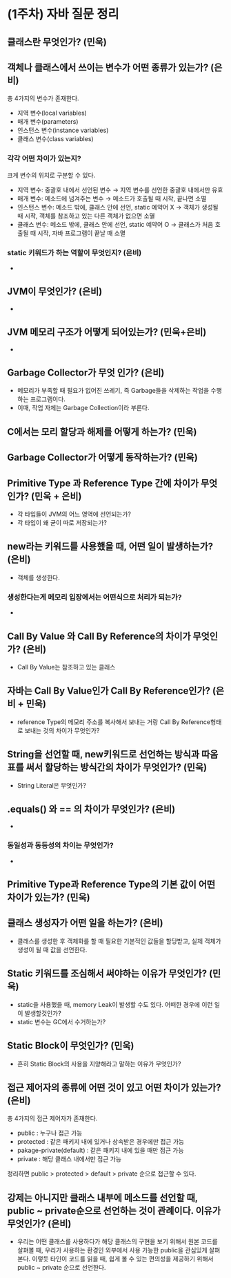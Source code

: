 # (1주차) 자바 질문 정리
## 클래스란 무엇인가? (민욱)

## 객체나 클래스에서 쓰이는 변수가 어떤 종류가 있는가? (은비)
총 4가지의 변수가 존재한다.
- 지역 변수(local variables)
- 매개 변수(parameters)
- 인스턴스 변수(instance variables)
- 클래스 변수(class variables)
### 각각 어떤 차이가 있는지?
크게 변수의 위치로 구분할 수 있다.
- 지역 변수: 중괄호 내에서 선언된 변수
→ 지역 변수를 선언한 중괄호 내에서만 유효
- 매개 변수: 메소드에 넘겨주는 변수
→ 메소드가 호출될 때 시작, 끝나면 소멸
- 인스턴스 변수: 메소드 밖에, 클래스 안에 선언, static 예약어 X
→ 객체가 생성될 때 시작, 객체를 참조하고 있는 다른 객체가 없으면 소멸
- 클래스 변수: 메소드 밖에, 클래스 안에 선언, static 예약어 O
→ 클래스가 처음 호출될 때 시작, 자바 프로그램이 끝날 때 소멸

### static 키워드가 하는 역할이 무엇인지? (은비)
- 

## JVM이 무엇인가? (은비)
- 

## JVM 메모리 구조가 어떻게 되어있는가? (민욱+은비)
- 

## Garbage Collector가 무엇 인가? (은비)
- 메모리가 부족할 때 필요가 없어진 쓰레기, 즉 Garbage들을 삭제하는 작업을 수행하는 프로그램이다.
- 이때, 작업 자체는 Garbage Collection이라 부른다.

## C에서는 모리 할당과 해제를 어떻게 하는가? (민욱)

## Garbage Collector가 어떻게 동작하는가? (민욱)

## Primitive Type 과 Reference Type 간에 차이가 무엇인가? (민욱 + 은비)
- 각 타입들이 JVM의 어느 영역에 선언되는가?
- 각 타입이 왜 굳이 따로 저장되는가?

## new라는 키워드를 사용했을 때, 어떤 일이 발생하는가? (은비)
- 객체를 생성한다.
### 생성한다는게 메모리 입장에서는 어떤식으로 처리가 되는가?
- 

## Call By Value 와 Call By Reference의 차이가 무엇인가? (은비)
- Call By Value는 참조하고 있는 클래스

## 자바는 Call By Value인가 Call By Reference인가? (은비 + 민욱)
- reference Type의 메모리 주소를 복사해서 보내는 거랑 Call By Reference형태로 보내는 것의 차이가 무엇인가?

## String을 선언할 때, new키워드로 선언하는 방식과 따옴표를 써서 할당하는 방식간의 차이가 무엇인가? (민욱)
- String Literal은 무엇인가?

## .equals() 와 == 의 차이가 무엇인가? (은비)
- 
### 동일성과 동등성의 차이는 무엇인가?
- 

## Primitive Type과 Reference Type의 기본 값이 어떤 차이가 있는가? (민욱)

## 클래스 생성자가 어떤 일을 하는가? (은비)
- 클래스를 생성한 후 객체화를 할 때 필요한 기본적인 값들을 할당받고, 실제 객체가 생성이 될 때 값을 선언한다.

## Static 키워드를 조심해서 써야하는 이유가 무엇인가? (민욱)
- static을 사용했을 때, memory Leak이 발생할 수도 있다. 어떠한 경우에 이런 일이 발생할것인가?
- static 변수는 GC에서 수거하는가?

## Static Block이 무엇인가? (민욱)
- 흔히 Static Block의 사용을 지양해라고 말하는 이유가 무엇인가?

## 접근 제어자의 종류에 어떤 것이 있고 어떤 차이가 있는가? (은비)
총 4가지의 접근 제어자가 존재한다.
- public : 누구나 접근 가능
- protected : 같은 패키지 내에 있거나 상속받은 경우에만 접근 가능
- pakage-private(default) : 같은 패키지 내에 있을 때만 접근 가능
- private : 해당 클래스 내에서만 접근 가능

정리하면 public > protected > default > private 순으로 접근할 수 있다.

## 강제는 아니지만 클래스 내부에 메소드를 선언할 때, public ~ private순으로 선언하는 것이 관례이다. 이유가 무엇인가? (은비)
- 우리는 어떤 클래스를 사용하다가 해당 클래스의 구현을 보기 위해서 원본 코드를 살펴볼 때, 우리가 사용하는 환경인 외부에서 사용 가능한 public을 관심있게 살펴본다. 이렇듯 타인이 코드를 읽을 때, 쉽게 볼 수 있는 편의성을 제공하기 위해서 public ~ private 순으로 선언한다.
